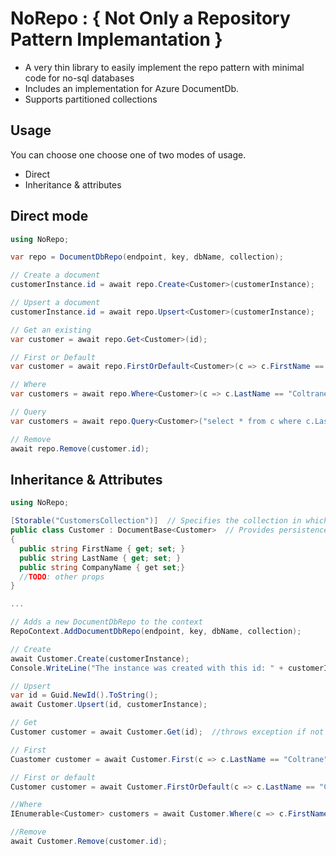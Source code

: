 # NoRepo : { Not Only a Repository Pattern Implemantation }

- A very thin library to easily implement the repo pattern with minimal code for no-sql databases 
- Includes an implementation for Azure DocumentDb.
- Supports partitioned collections


## Usage
You can choose one choose one of two modes of usage.
- Direct
- Inheritance & attributes

## Direct mode
```c#
using NoRepo;

var repo = DocumentDbRepo(endpoint, key, dbName, collection);

// Create a document
customerInstance.id = await repo.Create<Customer>(customerInstance);

// Upsert a document
customerInstance.id = await repo.Upsert<Customer>(customerInstance);

// Get an existing 
var customer = await repo.Get<Customer>(id);

// First or Default
var customer = await repo.FirstOrDefault<Customer>(c => c.FirstName == "John" && c.LastName == "Coltrane");

// Where
var customers = await repo.Where<Customer>(c => c.LastName == "Coltrane");

// Query
var customers = await repo.Query<Customer>("select * from c where c.LastName = 'Coltraner'");

// Remove
await repo.Remove(customer.id);

```

## Inheritance & Attributes
```c#
using NoRepo;

[Storable("CustomersCollection")]  // Specifies the collection in which this document will be stored
public class Customer : DocumentBase<Customer>  // Provides persistence logic and "id" attribute.
{
  public string FirstName { get; set; }
  public string LastName { get; set; }
  public string CompanyName { get set;}
  //TODO: other props
}

...

// Adds a new DocumentDbRepo to the context 
RepoContext.AddDocumentDbRepo(endpoint, key, dbName, collection);

// Create
await Customer.Create(customerInstance);
Console.WriteLine("The instance was created with this id: " + customerInstance.id);

// Upsert
var id = Guid.NewId().ToString();
await Customer.Upsert(id, customerInstance);

// Get
Customer customer = await Customer.Get(id);  //throws exception if not exists

// First
Cuastomer customer = await Customer.First(c => c.LastName == "Coltrane");  //throws exception if not found

// First or default
Customer customer = await Customer.FirstOrDefault(c => c.LastName == "Coltrane");  // returns null if not found

//Where 
IEnumerable<Customer> customers = await Customer.Where(c => c.FirstName == "John"); 

//Remove
await Customer.Remove(customer.id);

```



